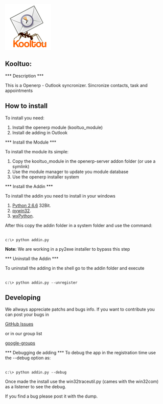 <img src="http://github.com/impulzia/kooltuo/raw/master/artwork/kooltou_logo.png" width="150px" height="150px" />

Kooltuo:
--------------------

*** Description ***

This is a Openerp - Outlook syncronizer. Sincronize contacts, task and appointments

How to install
--------------------

To install you need:

1. Install the openerp module (kooltuo_module)
2. Install de adding in Outlook


*** Install the Module *** 

To install the module its simple: 

1. Copy the kooltuo_module in the openerp-server addon folder (or use a symlink)
2. Use the module manager to update you module database 
3. Use the openerp installer system

*** Install the Addin *** 

To install the addin you need to install in your windows

1. [Python 2.6.6](http://www.python.org/ftp/python/2.6.6/python-2.6.6.msi) 32Bit.
2. [pywin32](http://sourceforge.net/projects/pywin32/files/pywin32/Build%20214/pywin32-214.win32-py2.6.exe/download).
3. [wxPython](http://downloads.sourceforge.net/wxpython/wxPython2.8-win32-unicode-2.8.11.0-py26.exe).

After this copy the addin folder in a system folder and use the command:

<pre><code>
c:\> python addin.py
</code></pre>

**Note:** We are working in a py2exe installer to bypass this step

*** Uninstall the Addin *** 

To uninstall the adding in the shell go to the addin folder and execute

<pre><code>
c:\> python addin.py --unregister
</code></pre>

Developing
----------------

We allways appreciate patchs and bugs info. If you want to contribute you can post your bugs in 

[GitHub Issues](https://github.com/impulzia/kooltuo/issues)

or in our group list

[google-groups](http://groups.google.com/group/kooltuo)


*** Debugging de adding ***
To debug the app in the registration time use the --debug option as:

<pre><code>
c:\> python addin.py --debug
</code></pre>

Once made the install use the win32traceutil.py (cames with the win32com) as a listener to see the debug.

If you find a bug please post it with the dump.
